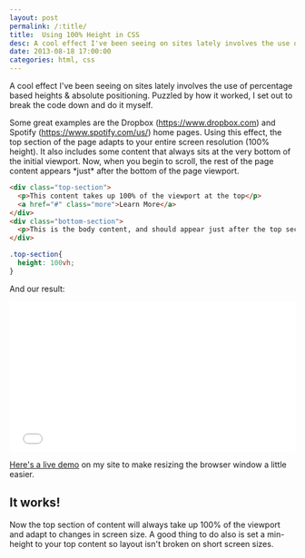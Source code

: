 ```yaml
---
layout: post
permalink: /:title/
title:  Using 100% Height in CSS
desc: A cool effect I've been seeing on sites lately involves the use of percentage based heights & absolute positioning. Puzzled by how it worked, I set out to break the code down and do it myself.
date: 2013-08-18 17:00:00
categories: html, css
---
```


<p>A cool effect I've been seeing on sites lately involves the use of percentage based heights & absolute positioning. Puzzled by how it worked, I set out to break the code down and do it myself.</p>

<p>Some great examples are the Dropbox (<a href="https://www.dropbox.com">https://www.dropbox.com</a>) and Spotify (<a href="https://www.spotify.com/us/">https://www.spotify.com/us/</a>) home pages. Using this effect, the top section of the page adapts to your entire screen resolution (100% height). It also includes some content that always sits at the very bottom of the initial viewport. Now, when you begin to scroll, the rest of the page content appears *just* after the bottom of the page viewport.</p>

~~~ html
<div class="top-section">
  <p>This content takes up 100% of the viewport at the top</p>
  <a href="#" class="more">Learn More</a>
</div>
<div class="bottom-section">
  <p>This is the body content, and should appear just after the top section <strong>only when you scroll down</strong>.</p>
</div>
~~~

~~~ scss
.top-section{
  height: 100vh;
}
~~~

<p>And our result:</p>

<iframe height="265" style="width: 100%;" scrolling="no" title="Using 100% Height" src="//codepen.io/mattboldt/embed/HtkJw/?height=265&theme-id=0&default-tab=result" frameborder="no" allowtransparency="true" allowfullscreen="true">
  See the Pen <a href='https://codepen.io/mattboldt/pen/HtkJw/'>Using 100% Height</a> by Matt Boldt
  (<a href='https://codepen.io/mattboldt'>@mattboldt</a>) on <a href='https://codepen.io'>CodePen</a>.
</iframe>

<p><a href="/demos/height-100-percent/">Here's a live demo</a> on my site to make resizing the browser window a little easier.</p>

<h2>It works!</h2>
<p>Now the top section of content will always take up 100% of the viewport and adapt to changes in screen size. A good thing to do also is set a min-height to your top content so layout isn't broken on short screen sizes.</p>
